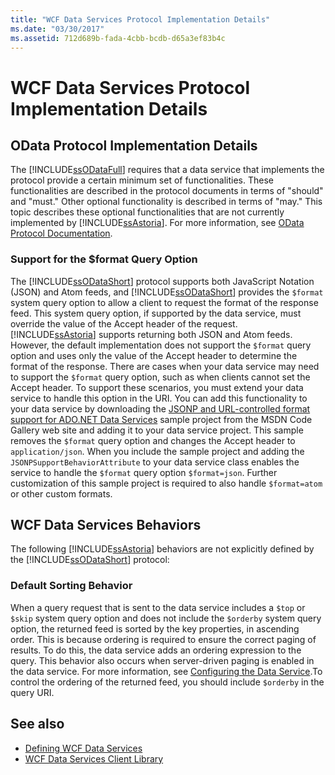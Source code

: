 ```yaml
---
title: "WCF Data Services Protocol Implementation Details"
ms.date: "03/30/2017"
ms.assetid: 712d689b-fada-4cbb-bcdb-d65a3ef83b4c
---
```

# WCF Data Services Protocol Implementation Details
## OData Protocol Implementation Details  
 The [!INCLUDE[ssODataFull](../../../../includes/ssodatafull-md.md)] requires that a data service that implements the protocol provide a certain minimum set of functionalities. These functionalities are described in the protocol documents in terms of "should" and "must." Other optional functionality is described in terms of "may." This topic describes these optional functionalities that are not currently implemented by [!INCLUDE[ssAstoria](../../../../includes/ssastoria-md.md)]. For more information, see [OData Protocol Documentation](https://go.microsoft.com/fwlink/?LinkID=184554).  
  
### Support for the $format Query Option  
 The [!INCLUDE[ssODataShort](../../../../includes/ssodatashort-md.md)] protocol supports both JavaScript Notation (JSON) and Atom feeds, and [!INCLUDE[ssODataShort](../../../../includes/ssodatashort-md.md)] provides the `$format` system query option to allow a client to request the format of the response feed. This system query option, if supported by the data service, must override the value of the Accept header of the request. [!INCLUDE[ssAstoria](../../../../includes/ssastoria-md.md)] supports returning both JSON and Atom feeds. However, the default implementation does not support the `$format` query option and uses only the value of the Accept header to determine the format of the response. There are cases when your data service may need to support the `$format` query option, such as when clients cannot set the Accept header. To support these scenarios, you must extend your data service to handle this option in the URI. You can add this functionality to your data service by downloading the [JSONP and URL-controlled format support for ADO.NET Data Services](https://go.microsoft.com/fwlink/?LinkId=208228) sample project from the MSDN Code Gallery web site and adding it to your data service project. This sample removes the `$format` query option and changes the Accept header to `application/json`. When you include the sample project and adding the `JSONPSupportBehaviorAttribute` to your data service class enables the service to handle the `$format` query option `$format=json`. Further customization of this sample project is required to also handle `$format=atom` or other custom formats.  
  
## WCF Data Services Behaviors  
 The following [!INCLUDE[ssAstoria](../../../../includes/ssastoria-md.md)] behaviors are not explicitly defined by the [!INCLUDE[ssODataShort](../../../../includes/ssodatashort-md.md)] protocol:  
  
### Default Sorting Behavior  
 When a query request that is sent to the data service includes a `$top` or `$skip` system query option and does not include the `$orderby` system query option, the returned feed is sorted by the key properties, in ascending order. This is because ordering is required to ensure the correct paging of results. To do this, the data service adds an ordering expression to the query. This behavior also occurs when server-driven paging is enabled in the data service. For more information, see [Configuring the Data Service](../../../../docs/framework/data/wcf/configuring-the-data-service-wcf-data-services.md).To control the ordering of the returned feed, you should include `$orderby` in the query URI.  
  
## See also
- [Defining WCF Data Services](../../../../docs/framework/data/wcf/defining-wcf-data-services.md)
- [WCF Data Services Client Library](../../../../docs/framework/data/wcf/wcf-data-services-client-library.md)
